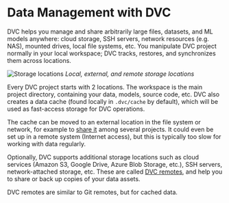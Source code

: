 # Data Management with DVC

DVC helps you manage and share arbitrarily large files, datasets, and ML models
anywhere: cloud storage, SSH servers, network resources (e.g. NAS), mounted
drives, local file systems, etc. You manipulate DVC project normally in your
local workspace; DVC tracks, restores, and synchronizes them across locations.

![Storage locations](/img/storage-locations.png) _Local, external, and remote
storage locations_

Every <abbr>DVC project</abbr> starts with 2 locations. The
<abbr>workspace</abbr> is the main project directory, containing your data,
models, source code, etc. DVC also creates a <abbr>data cache</abbr> (found
locally in `.dvc/cache` by default), which will be used as fast-access storage
for DVC operations.

<admon type="tip">

The cache can be moved to an external location in the file system or network,
for example to [share it] among several projects. It could even be set up in a
remote system (Internet access), but this is typically too slow for working with
data regularly.

</admon>

[share it]: /doc/user-guide/how-to/share-a-dvc-cache

Optionally, DVC supports additional storage locations such as cloud services
(Amazon S3, Google Drive, Azure Blob Storage, etc.), SSH servers,
network-attached storage, etc. These are called [DVC remotes], and help you to
share or back up copies of your data assets.

<admon type="info">

DVC remotes are similar to Git remotes, but for <abbr>cached</abbr> data.

</admon>

[dvc remotes]: /doc/command-reference/remote

